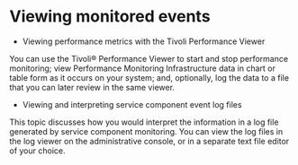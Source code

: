 <!-- image -->

# Viewing monitored events

- Viewing performance metrics with the Tivoli Performance Viewer

You can use the Tivoli® Performance Viewer to start and stop performance monitoring; view Performance Monitoring Infrastructure data in chart or table form as it occurs on your system; and, optionally, log the data to a file that you can later review in the same viewer.
- Viewing and interpreting service component event log files

This topic discusses how you would interpret the information in a log file generated by service component monitoring. You can view the log files in the log viewer on the administrative console, or in a separate text file editor of your choice.
